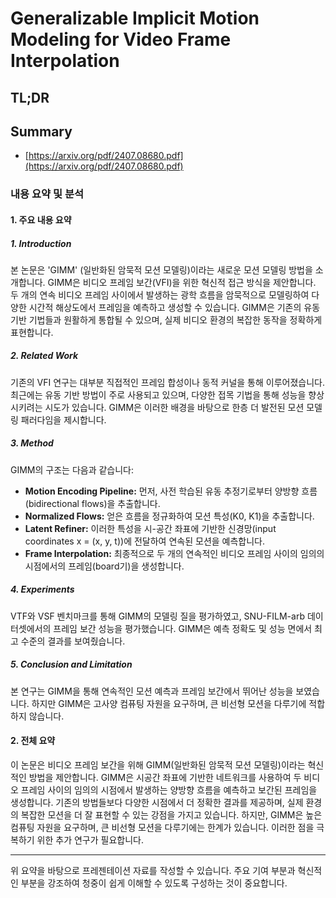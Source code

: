 # Generalizable Implicit Motion Modeling for Video Frame Interpolation
## TL;DR
## Summary
- [https://arxiv.org/pdf/2407.08680.pdf](https://arxiv.org/pdf/2407.08680.pdf)

### 내용 요약 및 분석

#### 1. 주요 내용 요약

##### 1. Introduction
본 논문은 'GIMM' (일반화된 암묵적 모션 모델링)이라는 새로운 모션 모델링 방법을 소개합니다. GIMM은 비디오 프레임 보간(VFI)을 위한 혁신적 접근 방식을 제안합니다. 두 개의 연속 비디오 프레임 사이에서 발생하는 광학 흐름을 암묵적으로 모델링하여 다양한 시간적 해상도에서 프레임을 예측하고 생성할 수 있습니다. GIMM은 기존의 유동 기반 기법들과 원활하게 통합될 수 있으며, 실제 비디오 환경의 복잡한 동작을 정확하게 표현합니다.

##### 2. Related Work
기존의 VFI 연구는 대부분 직접적인 프레임 합성이나 동적 커널을 통해 이루어졌습니다. 최근에는 유동 기반 방법이 주로 사용되고 있으며, 다양한 접목 기법을 통해 성능을 향상시키려는 시도가 있습니다. GIMM은 이러한 배경을 바탕으로 한층 더 발전된 모션 모델링 패러다임을 제시합니다.

##### 3. Method
GIMM의 구조는 다음과 같습니다:
- **Motion Encoding Pipeline:** 먼저, 사전 학습된 유동 추정기로부터 양방향 흐름(bidirectional flows)을 추출합니다.
- **Normalized Flows:** 얻은 흐름을 정규화하여 모션 특성(K0, K1)을 추출합니다.
- **Latent Refiner:** 이러한 특성을 시-공간 좌표에 기반한 신경망(input coordinates x = (x, y, t))에 전달하여 연속된 모션을 예측합니다.
- **Frame Interpolation:** 최종적으로 두 개의 연속적인 비디오 프레임 사이의 임의의 시점에서의 프레임(board기)을 생성합니다.

##### 4. Experiments
VTF와 VSF 벤치마크를 통해 GIMM의 모델링 질을 평가하였고, SNU-FILM-arb 데이터셋에서의 프레임 보간 성능을 평가했습니다. GIMM은 예측 정확도 및 성능 면에서 최고 수준의 결과를 보여줬습니다.

##### 5. Conclusion and Limitation
본 연구는 GIMM을 통해 연속적인 모션 예측과 프레임 보간에서 뛰어난 성능을 보였습니다. 하지만 GIMM은 고사양 컴퓨팅 자원을 요구하며, 큰 비선형 모션을 다루기에 적합하지 않습니다.

#### 2. 전체 요약
이 논문은 비디오 프레임 보간을 위해 GIMM(일반화된 암묵적 모션 모델링)이라는 혁신적인 방법을 제안합니다. GIMM은 시공간 좌표에 기반한 네트워크를 사용하여 두 비디오 프레임 사이의 임의의 시점에서 발생하는 양방향 흐름을 예측하고 보간된 프레임을 생성합니다. 기존의 방법들보다 다양한 시점에서 더 정확한 결과를 제공하며, 실제 환경의 복잡한 모션을 더 잘 표현할 수 있는 강점을 가지고 있습니다. 하지만, GIMM은 높은 컴퓨팅 자원을 요구하며, 큰 비선형 모션을 다루기에는 한계가 있습니다. 이러한 점을 극복하기 위한 추가 연구가 필요합니다.

---

위 요약을 바탕으로 프레젠테이션 자료를 작성할 수 있습니다. 주요 기여 부분과 혁신적인 부분을 강조하여 청중이 쉽게 이해할 수 있도록 구성하는 것이 중요합니다.